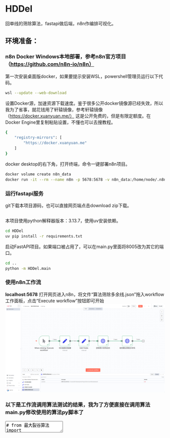 # HDDel

回单线的筛除算法，fastapi做后端，n8n作编排可视化。

## 环境准备：

### n8n Docker Windows本地部署，参考n8n官方项目（https://github.com/n8n-io/n8n）

第一次安装桌面版docker，如果要提示安装WSL，powershell管理员运行以下代码。
```bash
wsl --update --web-download
```

设置Docker源，加速资源下载速度。鉴于很多公开docker镜像源已经失效，所以我为了省事，就花钱用了轩辕镜像，参考轩辕镜像（https://docker.xuanyuan.me/）
这是公开免费的，但是有限定额度。在Docker Engine里复制粘贴设置，不懂也可以去搜教程。
```bash
{
    "registry-mirrors": [
        "https://docker.xuanyuan.me"
    ]
}
```

docker desktop的右下角，打开终端，命令一键部署n8n项目。
```bash
docker volume create n8n_data
docker run -it --rm --name n8n -p 5678:5678 -v n8n_data:/home/node/.n8n n8nio/n8n
```

### 运行fastapi服务

git下载本项目源码，也可以直接网页端点击download zip下载。
```bash

```

本项目使用python解释器版本：3.13.7，使用uv安装依赖。
```bash
cd HDDel
uv pip install -r requirements.txt
```

启动FastAPI项目。如果端口被占用了，可以在main.py里面将8005改为其它的端口。
```bash
cd ..
python -m HDDel.main
```

### 使用n8n工作流

**localhost:5678** 打开网页进入n8n，将文件“算法筛除多余线.json”拖入workflow工作面板，点击“Execute workflow”按钮即可开始
![n8n工作流界面](https://github.com/jackhe183/HDDel/blob/main/assets/Snipaste_2025-10-22_09-37-56.png?raw=true)

### 以下是工作流调用算法测试的结果，我为了方便直接在调用算法main.py修改使用的算法py脚本了<br>
<textArea>
# from 最大裂谷算法 import find_slip_starts<br>
# from 簇过滤算法 import find_slip_starts<br>
# from .均衡分割算法 import find_slip_starts   # 新建文件夹 全对了  # 新建文件夹2的联数强制为2全部正确，设置联数=0全错<br>
# from .自适应分割算法 import find_slip_starts  # 新建文件夹 全对了  # 新建文件夹2的联数强制为2全部正确，设置联数=0全错<br>
# from .聚类拟合算法 import find_slip_starts  # 新建文件夹 全对了  # 新建文件夹2的联数强制为2全部正确，设置联数=0全错<br>
# from 高级分割算法 import find_slip_starts # 新建文件夹 全错了<br>
# from 智能决策算法 import find_slip_starts # 新建文件夹 自动大部分错，强制联数=2全部正确<br>
# from 稳健间距算法 import find_slip_starts # 新建文件夹 自动大部分错，强制联数=2全部正确<br>
# from 奥卡姆剃刀算法 import find_slip_starts # 新建文件夹 自动大部分错，强制联数=2全部正确<br>
from .结构匹配算法 import find_slip_starts  # 新建文件夹 全对了  # 新建文件夹2的联数强制为2全部正确，设置联数=0全错<br>
</textArea>
